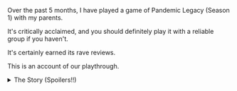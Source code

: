 Over the past 5 months, I have played a game of Pandemic Legacy (Season 1) with my parents.

It's critically acclaimed, and you should definitely play it with a reliable group if you haven't.

It's certainly earned its rave reviews.

This is an account of our playthrough.

<details>
<summary>The Story (Spoilers!!)</summary>
To start, here's a glossary of the names we chose for the character cards:

- Aliana as the scientist
- Natasha as the researcher
- Jules as the dispatcher
- Derek as the medic
- [We did not use the generalist, so she was never named]
- Bobby as the quarantine specialist
- Jimmy as the operations expert
- Park as the colonel
- Tony as the soldier
- Marie as the virologist
- Cesar as the immunologist

### January

We opened our game in January with Aliana, Natasha, and Derek.

Our \#1 opening priority was establishing research stations -- freedom of movement is very important, and we didn't know if we would ever get an operations expert.

We added research stations to Cairo and Hong Kong, and were cruising to a relatively easy victory.

And then, oh no! The yellow disease mutated into the scary sounding COdA-403a: untreatable and incurable!

Thankfully, we were already quite close to victory, and we managed to squeak by with no unstable cities or scarred characters.

As our game end upgrades, we made our research stations permanent. This way, we could maneuver the board easily from the start of the game -- again, we're big believers in the importance of freedom of movement in Pandemic.

### February

Since we won January, we entered February with only 2 funded events.

And a quarantine specialist!? Hooray, we have a way to manage this untreatable illness.

For this game, we selected Aliana, Natasha, and Bobby -- we left Derek behind, since he's not able to manage COdA.

We managed to win without any scars and with only minor damage to a few cities on the board.

### March

An operations expert!!

[TODO]

</details>
